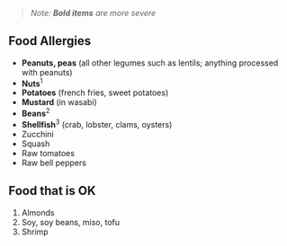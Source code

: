 > _Note: **Bold items** are more severe_

## Food Allergies

- **Peanuts, peas** (all other legumes such as lentils; anything processed with peanuts)
- **Nuts**<sup>1</sup>
- **Potatoes** (french fries, sweet potatoes)
- **Mustard** (in wasabi)
- **Beans**<sup>2</sup>
- **Shellfish**<sup>3</sup> (crab, lobster, clams, oysters)
- Zucchini
- Squash
- Raw tomatoes
- Raw bell peppers

## Food that is OK

1. Almonds
2. Soy, soy beans, miso, tofu
3. Shrimp
